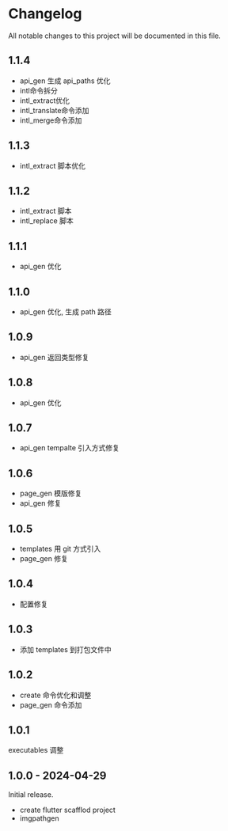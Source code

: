 # Changelog

All notable changes to this project will be documented in this file.

## 1.1.4

- api_gen 生成 api_paths 优化
- intl命令拆分
- intl_extract优化
- intl_translate命令添加
- intl_merge命令添加

## 1.1.3

- intl_extract 脚本优化

## 1.1.2

- intl_extract 脚本
- intl_replace 脚本

## 1.1.1

- api_gen 优化

## 1.1.0

- api_gen 优化, 生成 path 路径

## 1.0.9

- api_gen 返回类型修复

## 1.0.8

- api_gen 优化

## 1.0.7

- api_gen tempalte 引入方式修复

## 1.0.6

- page_gen 模版修复
- api_gen 修复

## 1.0.5

- templates 用 git 方式引入
- page_gen 修复

## 1.0.4

- 配置修复

## 1.0.3

- 添加 templates 到打包文件中

## 1.0.2

- create 命令优化和调整
- page_gen 命令添加

## 1.0.1

executables 调整

## 1.0.0 - 2024-04-29

Initial release.

- create flutter scafflod project
- imgpathgen
